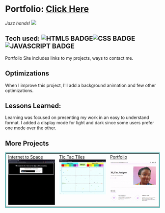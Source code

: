 # Portfolio: <a href="https://juniperpress.netlify.app/" target="_blank">Click Here</a>
*Jazz hands!*
<a href="https://juniperpress.netlify.app/" target="_blank"><img src="https://user-images.githubusercontent.com/88162896/192053125-c222e570-7b71-4cc9-98bb-a2c54b219995.jpg" /></a>

 
## Tech used: ![HTML5 BADGE](https://img.shields.io/static/v1?label=|&message=HTML5&color=23555f&style=plastic&logo=html5)![CSS BADGE](https://img.shields.io/static/v1?label=|&message=CSS3&color=285f65&style=plastic&logo=css3)![JAVASCRIPT BADGE](https://img.shields.io/static/v1?label=|&message=JAVASCRIPT&color=3c7f5d&style=plastic&logo=javascript)
Portfolio Site includes links to my projects, ways to contact me.


## Optimizations
When I improve this project, I'll add a background animation and few other optimizations.

## Lessons Learned:

Learning was focused on presenting my work in an easy to understand format. I added a display mode for light and dark since some users prefer one mode over the other.


<!--![tiles](https://user-images.githubusercontent.com/88162896/192046787-d9be4b6d-4f8d-4114-978e-7329efdaa56d.gif) -->


## More Projects



<table bordercolor="#66b2b2">
  
  <tr>
    <td width="33.3%" valign="top">
<a target="_blank" href="https://github.com/Pressedj/internet2space">Internet to Space</a>
        <br />
      <a target="_blank" href="https://github.com/Pressedj/internet2space">
            <img src="https://github.com/Pressedj/pressedj/blob/master/images/nasa.gif?raw=true" width="100%"  alt="Internet to Space"/>
        </a>
    </td>
    <td width="33.3%" valign="top">
<a target="_blank" href="https://github.com/Pressedj/tictactiles">Tic Tac Tiles</a>
      <br />
        <a target="_blank" href="https://github.com/Pressedj/tictactiles">
          <img src="https://github.com/Pressedj/pressedj/blob/master/images/tiles.gif?raw=true" width="100%" alt="Tic Tac Tiles"/>
        </a>
    </td>
    <td width="33.3%" valign="top">
<a target="_blank" href="https://github.com/Pressedj/portfolio">Portfolio</a>
        <br />
        <a target="_blank" href="https://github.com/Pressedj/portfolio">
          <img src="https://github.com/Pressedj/pressedj/blob/master/images/portfolio.gif?raw=true" width="100%" alt="Portfolio"/>
        </a>
    </td>
  </tr>
</table>